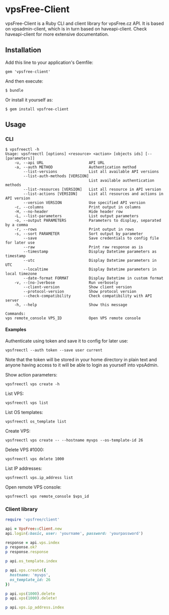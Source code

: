 vpsFree-Client
==============
vpsFree-Client is a Ruby CLI and client library for vpsFree.cz API. It is based
on vpsadmin-client, which is in turn based on haveapi-client. Check haveapi-client
for more extensive documentation.

## Installation

Add this line to your application's Gemfile:

    gem 'vpsfree-client'

And then execute:

    $ bundle

Or install it yourself as:

    $ gem install vpsfree-client

## Usage
### CLI
    $ vpsfreectl -h
    Usage: vpsfreectl [options] <resource> <action> [objects ids] [-- [parameters]]
        -u, --api URL                    API URL
        -a, --auth METHOD                Authentication method
            --list-versions              List all available API versions                      
            --list-auth-methods [VERSION]
                                         List available authentication methods
            --list-resources [VERSION]   List all resource in API version
            --list-actions [VERSION]     List all resources and actions in API version
            --version VERSION            Use specified API version
        -c, --columns                    Print output in columns
        -H, --no-header                  Hide header row
        -L, --list-parameters            List output parameters
        -o, --output PARAMETERS          Parameters to display, separated by a comma
        -r, --rows                       Print output in rows
        -s, --sort PARAMETER             Sort output by parameter
            --save                       Save credentials to config file for later use
            --raw                        Print raw response as is
            --timestamp                  Display Datetime parameters as timestamp
            --utc                        Display Datetime parameters in UTC
            --localtime                  Display Datetime parameters in local timezone
            --date-format FORMAT         Display Datetime in custom format
        -v, --[no-]verbose               Run verbosely
            --client-version             Show client version
            --protocol-version           Show protocol version
            --check-compatibility        Check compatibility with API server
        -h, --help                       Show this message

    Commands:
    vps remote_console VPS_ID            Open VPS remote console

#### Examples
Authenticate using token and save it to config for later use:

    vpsfreectl --auth token --save user current

Note that the token will be stored in your home directory in plain text and
anyone having access to it will be able to login as yourself into vpsAdmin.

Show action parameters:

    vpsfreectl vps create -h

List VPS:

    vpsfreectl vps list
    
List OS templates:

    vpsfreectl os_template list

Create VPS:

    vpsfreectl vps create -- --hostname myvps --os-template-id 26

Delete VPS #1000:

    vpsfreectl vps delete 1000
    
List IP addresses:

    vpsfreectl vps.ip_address list

Open remote VPS console:

    vpsfreectl vps remote_console $vps_id
 
### Client library
```ruby
require 'vpsfree/client'

api = VpsFree::Client.new
api.login(:basic, user: 'yourname', password: 'yourpassword')

response = api.vps.index
p response.ok?
p response.response

p api.os_template.index

p api.vps.create({
  hostname: 'myvps',
  os_template_id: 26
})

p api.vps(1000).delete
p api.vps(1000).delete!

p api.vps.ip_address.index
```

